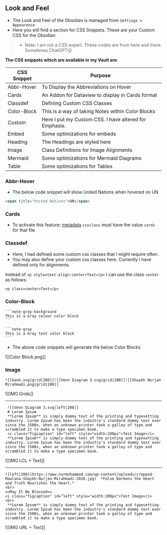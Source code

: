 ## Look and Feel

- The Look and Feel of the Obsidian is managed from `Settings > Appearence`
- Here you will find a section for CSS Snippets. These are your Custom CSS for the Obsidian.

> - Note: I am not a CSS expert. These codes are from here and there. Sometimes ChatGPT😉

**The CSS snippets which are available in my Vault are**:

CSS Snippet | Purpose
--|--
Abbr-Hover| To Display the Abbreviations on Hover
Cards | An Addon for Dataview to display in Cards format
Classdef | Defining Custom CSS Classes
Color-Block | This is a way of taking Notes within Color Blocks
Custom | Here I put my Custom CSS. I have altered for Emphasis.
Embed | Some optimizations for embeds
Heading | The Headings are styled here
Image | Class Definitions for Image Alignments
Mermaid | Some optimizations for Mermaid Diagrams
Table | Some optimizations for Tables 



### Abbr-Hover

- The below code snippet will show United Nations when hovered on UN

```md
<span title="United Nations">UN</span>
```

### Cards

- To activate this feature; [metadata](https://blacksmithgu.github.io/obsidian-dataview/annotation/add-metadata/) `cssclass` must have the value `cards` for that file

### Classdef

- Here, I had defined some custom css classes that I might require often. 
- You may also define your custom css classes here. Currently I have defined only for alignments.

Instead of `<p style=text-align:center>Text</p>` I can use the class `center` as follows:

```
<p class=center>Text</p>
```

### Color-Block

````
```note-gray-background
This is a Gray colour color block
```

```note-gray
This is a Gray text color block
```
````

- The above code snippets will generate the below Color Blocks

![[Color Block.png]]

### Image

```
![[bank.svg|grid|200]]![[Venn Diagram 3.svg|grid|200]]![[Shaykh Nurjan Mirahmadi.png|grid|200]] 
```

![[IMG Grids]]

---

```
 ![[Venn Diagram 3.svg|left|200]]
 # Lorem Ipsum
 **Lorem Ipsum** is simply dummy text of the printing and typesetting industry. Lorem Ipsum has been the industry's standard dummy text ever since the 1500s, when an unknown printer took a galley of type and scrambled it to make a type specimen book. 
 <i class="figcaption" id="left" style="width:200px">Test Image</i>
 **Lorem Ipsum** is simply dummy text of the printing and typesetting industry. Lorem Ipsum has been the industry's standard dummy text ever since the 1500s, when an unknown printer took a galley of type and scrambled it to make a type specimen book. 

```

![[IMG LCL + Text]]

---

```
![left|200](https://www.nurmuhammad.com/wp-content/uploads/cropped-Mawlana-Shaykh-Nurjan-Mirahmadi-2016.jpg)  *False Darkens the Heart and Truth Nourishes the Heart.*
<br>
==May It Be Blessed==
<i class="figcaption" id="left" style="width:200px">Test Image</i>
<br>
 **Lorem Ipsum** is simply dummy text of the printing and typesetting industry. Lorem Ipsum has been the industry's standard dummy text ever since the 1500s, when an unknown printer took a galley of type and scrambled it to make a type specimen book. 
```

![[IMG URL + Text]]
